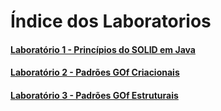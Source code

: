 # Índice dos Laboratorios

#### [Laboratório 1 - Princípios do SOLID em Java](./src/laboratorio1/)<br/>
#### [Laboratório 2 - Padrões GOf Criacionais](./src/laboratorio2/)<br/>
#### [Laboratório 3 - Padrões GOf Estruturais](./src/laboratorio3/)<br/>
<!--
#### [Laboratório 4 - NOME LABORATORIO](./src/laboratorio4/)<br/>
-->